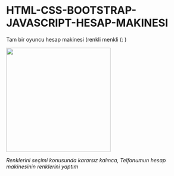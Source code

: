 # HTML-CSS-BOOTSTRAP-JAVASCRIPT-HESAP-MAKINESI
Tam bir oyuncu hesap makinesi (renkli menkli (: ) 

<img src="https://github.com/perseusp3/HTML-CSS-BOOTSTRAP-JAVASCRIPT-HESAP-MAKINESI/blob/master/image/tamekran.PNG" height="280"><br>

*Renklerini seçimi konusunda kararsız kalınca, Telfonumun hesap makinesinin renklerini yaptım*
